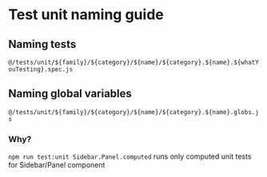 # Test unit naming guide

## Naming tests
`@/tests/unit/${family}/${category}/${name}/${category}.${name}.${whatYouTesting}.spec.js`

## Naming global variables
`@/tests/unit/${family}/${category}/${name}/${category}.${name}.globs.js`

### Why?
`npm run test:unit Sidebar.Panel.computed` runs only computed unit tests for Sidebar/Panel component
